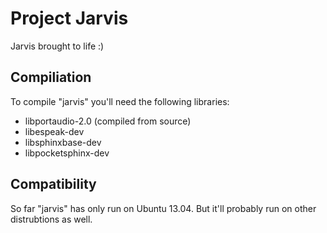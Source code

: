 # Project Jarvis #

Jarvis brought to life :)

## Compiliation ##

To compile "jarvis" you'll need the following libraries:

* libportaudio-2.0 (compiled from source)
* libespeak-dev
* libsphinxbase-dev
* libpocketsphinx-dev

## Compatibility ##

So far "jarvis" has only run on Ubuntu 13.04. But it'll probably run on other distrubtions as well.

	

